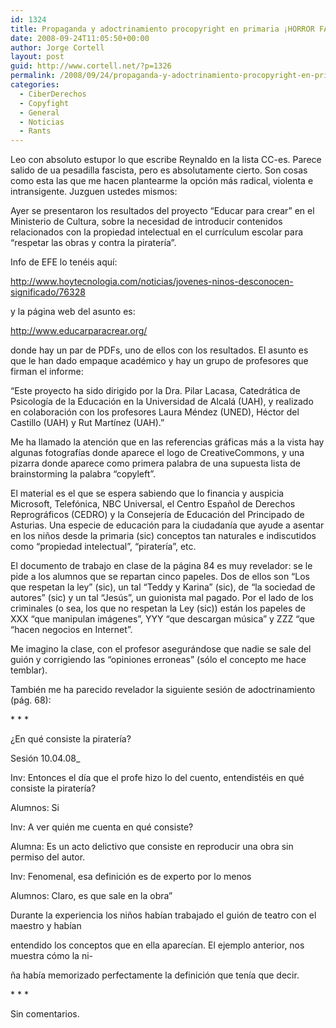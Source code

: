 ```yaml
---
id: 1324
title: Propaganda y adoctrinamiento procopyright en primaria ¡HORROR FASCISTA!
date: 2008-09-24T11:05:50+00:00
author: Jorge Cortell
layout: post
guid: http://www.cortell.net/?p=1326
permalink: /2008/09/24/propaganda-y-adoctrinamiento-procopyright-en-primaria-horror-fascista/
categories:
  - CiberDerechos
  - Copyfight
  - General
  - Noticias
  - Rants
---
```

Leo con absoluto estupor lo que escribe Reynaldo en la lista CC-es. Parece salido de ua pesadilla fascista, pero es absolutamente cierto. Son cosas como esta las que me hacen plantearme la opción más radical, violenta e intransigente. Juzguen ustedes mismos:

Ayer se presentaron los resultados del proyecto &#8220;Educar para crear&#8221; en el Ministerio de Cultura, sobre la necesidad de introducir contenidos relacionados con la propiedad intelectual en el currículum escolar para &#8220;respetar las obras y contra la piratería&#8221;.

Info de EFE lo tenéis aquí:

<a title="http://www.hoytecnologia.com/noticias/jovenes-ninos-desconocen-significado/76328" href="http://www.hoytecnologia.com/noticias/jovenes-ninos-desconocen-significado/76328" target="_blank">http://www.hoytecnologia.com/noticias/jovenes-ninos-desconocen-significado/76328</a>

y la página web del asunto es:

<a title="http://www.educarparacrear.org/" href="http://www.educarparacrear.org/" target="_blank">http://www.educarparacrear.org/</a>

donde hay un par de PDFs, uno de ellos con los resultados. El asunto es que le han dado empaque académico y hay un grupo de profesores que firman el informe:

&#8220;Este proyecto ha sido dirigido por la Dra. Pilar Lacasa, Catedrática de Psicología de la Educación en la Universidad de Alcalá (UAH), y realizado en colaboración con los profesores Laura Méndez (UNED), Héctor del Castillo (UAH) y Rut Martínez (UAH).&#8221;

Me ha llamado la atención que en las referencias gráficas más a la vista hay algunas fotografías donde aparece el logo de CreativeCommons, y una pizarra donde aparece como primera palabra de una supuesta lista de brainstorming la palabra &#8220;copyleft&#8221;.

El material es el que se espera sabiendo que lo financia y auspicia Microsoft, Telefónica, NBC Universal, el Centro Español de Derechos Reprográficos (CEDRO) y la Consejería de Educación del Principado de Asturias. Una especie de educación para la ciudadanía que ayude a asentar en los niños desde la primaria (sic) conceptos tan <ironic>naturales e indiscutidos</ironic> como &#8220;propiedad intelectual&#8221;, &#8220;piratería&#8221;, etc.

El documento de trabajo en clase de la página 84 es muy revelador: se le pide a los alumnos que se repartan cinco papeles. Dos de ellos son &#8220;Los que respetan la ley&#8221; (sic), un tal &#8220;Teddy y Karina&#8221; (sic), de &#8220;la sociedad de autores&#8221; (sic) y un tal &#8220;Jesús&#8221;, un guionista mal pagado. Por el lado de los criminales (o sea, los que no respetan la Ley (sic)) están los papeles de XXX &#8220;que manipulan imágenes&#8221;, YYY &#8220;que descargan música&#8221; y ZZZ &#8220;que &#8220;hacen negocios en Internet&#8221;.

Me imagino la clase, con el profesor asegurándose que nadie se sale del guión y corrigiendo las &#8220;opiniones erroneas&#8221; (sólo el concepto me hace temblar).

También me ha parecido revelador la siguiente sesión de adoctrinamiento (pág. 68):
  
\* \* *
  
¿En qué consiste la piratería?
  
Sesión 10.04.08_
  
Inv: Entonces el día que el profe hizo lo del cuento, entendistéis en qué consiste la piratería?
  
Alumnos: Si
  
Inv: A ver quién me cuenta en qué consiste?
  
Alumna: Es un acto delictivo que consiste en reproducir una obra sin permiso del autor.
  
Inv: Fenomenal, esa definición es de experto por lo menos
  
Alumnos: Claro, es que sale en la obra&#8221;

Durante la experiencia los niños habían trabajado el guión de teatro con el maestro y habían
  
entendido los conceptos que en ella aparecían. El ejemplo anterior, nos muestra cómo la ni-
  
ña había memorizado perfectamente la definición que tenía que decir.
  
\* \* *

Sin comentarios.